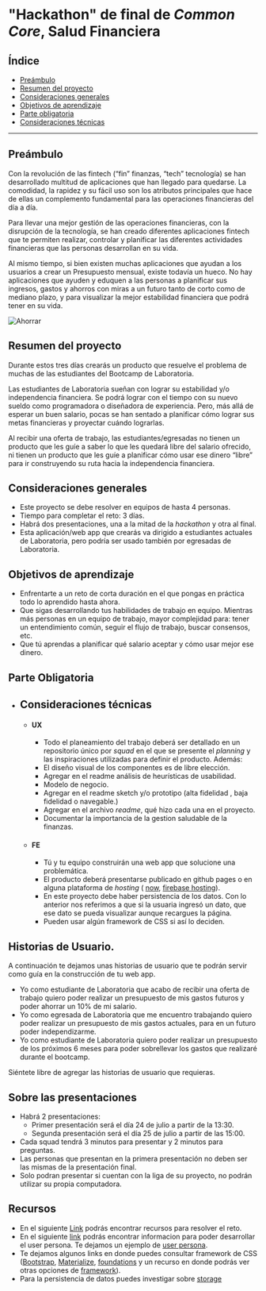 # "Hackathon" de final de _Common Core_, Salud Financiera

## Índice

- [Preámbulo](#preámbulo)
- [Resumen del proyecto](#resumen-del-proyecto)
- [Consideraciones generales](#consideraciones-generales)
- [Objetivos de aprendizaje](#objetivos-de-aprendizaje)
- [Parte obligatoria](#parte-obligatoria)
- [Consideraciones técnicas](#consideraciones-técnicas)

---

## Preámbulo

Con la revolución de las fintech (“fin” finanzas, “tech” tecnología) se han desarrollado multitud de aplicaciones que han llegado para quedarse. La comodidad, la rapidez y su fácil uso son los atributos principales que hace de ellas un complemento fundamental para las operaciones financieras del día a día.

Para llevar una mejor gestión de las operaciones financieras, con la disrupción de la tecnología, se han creado diferentes aplicaciones fintech que te permiten realizar, controlar y planificar las diferentes actividades financieras que las personas desarrollan en su vida. 

Al mismo tiempo, si bien existen muchas aplicaciones que ayudan a los usuarios a crear un Presupuesto mensual, existe todavía un hueco. No hay aplicaciones que ayuden y eduquen a las personas a planificar sus ingresos, gastos y ahorros con miras a un futuro tanto de corto como de mediano plazo, y para visualizar la mejor estabilidad financiera que podrá tener en su vida.


![Ahorrar](https://media.giphy.com/media/l41YhVfr4kOzSBSMM/giphy.gif)

## Resumen del proyecto

Durante estos tres días crearás un producto que resuelve el problema de muchas de las estudiantes del Bootcamp de Laboratoria.

Las estudiantes de Laboratoria sueñan con lograr su estabilidad y/o independencia financiera. Se podrá lograr con el tiempo con su nuevo sueldo como programadora o diseñadora de experiencia.  Pero, más allá de esperar un buen salario, pocas se han sentado a planificar cómo lograr sus metas financieras y proyectar cuándo lograrlas. 

Al recibir una oferta de trabajo, las estudiantes/egresadas no tienen un producto que les guíe a saber lo que les quedará libre del salario ofrecido, ni tienen un producto que les guíe a planificar cómo usar ese dinero “libre” para ir construyendo su ruta hacia la independencia financiera.


## Consideraciones generales

- Este proyecto se debe resolver en equipos de hasta 4 personas.
- Tiempo para completar el reto: 3 días.
- Habrá dos presentaciones, una a la mitad de la _hackathon_ y otra al final.
- Esta aplicación/web app que crearás va dirigido a estudiantes actuales de Laboratoria, pero podría ser usado también por egresadas de Laboratoria.

## Objetivos de aprendizaje

- Enfrentarte a un reto de corta duración en el que pongas
  en práctica todo lo aprendido hasta ahora.
- Que sigas desarrollando tus habilidades de trabajo en equipo. Mientras más
  personas en un equipo de trabajo, mayor complejidad para: tener un
  entendimiento común, seguir el flujo de trabajo, buscar consensos, etc.
- Que tú aprendas a planificar qué salario aceptar y cómo usar mejor ese dinero.

## Parte Obligatoria

- ## Consideraciones técnicas

	- #### UX
		- Todo el planeamiento del trabajo deberá ser detallado en un repositorio único
		por _squad_ en el que se presente el _planning_
		y las inspiraciones utilizadas para definir el producto. 
		Además:
		- El diseño visual de los componentes es de libre elección.
		- Agregar en el readme análisis de heurísticas de usabilidad.
		- Modelo de negocio.
		- Agregar en el readme sketch y/o prototipo (alta fidelidad , baja fidelidad o navegable.)
		- Agregar en el archivo _readme_, qué hizo cada una en el proyecto.
		- Documentar la importancia de la gestion saludable de la finanzas.

	- #### FE
		- Tú y tu equipo construirán una web app que solucione una problemática.
		- El producto deberá presentarse publicado en github pages o en alguna plataforma de _hosting_ ( [now](https://zeit.co/now), [firebase hosting](https://firebase.google.com/products/hosting/)).
		- En este proyecto debe haber persistencia de los datos. Con lo anterior nos referimos a que si la usuaria ingresó  un dato, que ese dato se pueda visualizar aunque recargues la página.
		- Pueden usar algún framework de CSS si así lo deciden.
	
## Historias de Usuario.
A continuación te dejamos unas historias de usuario que te podrán servir como guía en la construcción de tu web app.

- Yo como estudiante de Laboratoria que acabo de recibir una oferta de trabajo quiero poder realizar un presupuesto de mis gastos futuros y poder ahorrar un 10% de mi salario.
- Yo como egresada de Laboratoria que me encuentro trabajando quiero poder realizar un presupuesto de mis gastos actuales, para en un futuro poder independizarme.
- Yo como estudiante de Laboratoria quiero poder realizar un presupuesto de los próximos 6 meses para poder sobrellevar los gastos que realizaré durante el bootcamp.

Siéntete libre de agregar las historias de usuario que requieras.

## Sobre las presentaciones

- Habrá 2 presentaciones:
	- Primer presentación será el día 24 de julio a partir de la 13:30.
	- Segunda presentación será el día 25 de julio a partir de las 15:00.
- Cada squad tendrá 3 minutos para presentar y 2 minutos para preguntas.
- Las personas que presentan en la primera presentación no deben ser las mismas de la presentación final.
- Solo podran presentar si cuentan con la liga de su proyecto, no podrán utilizar su propia computadora.

## Recursos

- En el siguiente [Link](https://drive.google.com/drive/folders/1A4bzsKaCe1zMP15KUfPo_dkafti6Gksc) podrás encontrar recursos para resolver el reto.
- En el siguiente [link](https://www.nngroup.com/articles/persona/) podrás encontrar informacion para poder desarrollar el user persona. Te dejamos un ejemplo de [user persona](http://www.businessdesigntools.com/portfolio-items/persona-canvas/).
- Te dejamos algunos links en donde puedes consultar framework de CSS ([Bootstrap](https://getbootstrap.com/), [Materialize](https://materializecss.com/), [foundations](https://foundation.zurb.com/) y un recurso en donde podrás ver otras opciones de [framework](https://scotch.io/bar-talk/6-popular-css-frameworks-to-use-in-2019)).
- Para la persistencia de datos puedes investigar sobre [storage](https://developer.mozilla.org/en-US/docs/Web/API/Storage)

